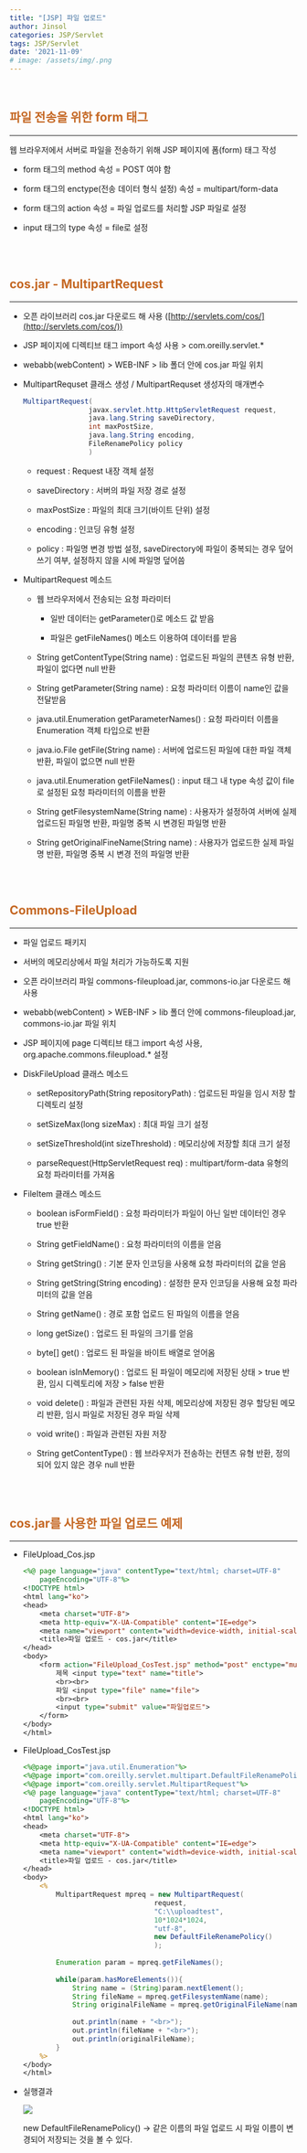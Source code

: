 ```yaml
---
title: "[JSP] 파일 업로드"
author: Jinsol
categories: JSP/Servlet
tags: JSP/Servlet
date: '2021-11-09'
# image: /assets/img/.png
---
```


<br>

## <span style="color:#C56824">파일 전송을 위한 form 태그</span>
<hr>

웹 브라우저에서 서버로 파일을 전송하기 위해 JSP 페이지에 폼(form) 태그 작성

- form 태그의 method 속성 = POST 여야 함

- form 태그의 enctype(전송 데이터 형식 설정) 속성 = multipart/form-data

- form 태그의 action 속성 = 파일 업로드를 처리할 JSP 파일로 설정

- input 태그의 type 속성 = file로 설정


<br>
<br>

## <span style="color:#C56824">cos.jar - MultipartRequest</span>
<hr>

- 오픈 라이브러리 cos.jar 다운로드 해 사용 ([http://servlets.com/cos/](http://servlets.com/cos/))

- JSP 페이지에 디렉티브 태그 import 속성 사용 > com.oreilly.servlet.*

- webabb(webContent) > WEB-INF > lib 폴더 안에 cos.jar 파일 위치

- MultipartRequset 클래스 생성 / MultipartRequset 생성자의 매개변수

    ```java
    MultipartRequest(
                    javax.servlet.http.HttpServletRequest request,
                    java.lang.String saveDirectory,
                    int maxPostSize,
                    java.lang.String encoding,
                    FileRenamePolicy policy
                    )
    ```

    - request : Request 내장 객체 설정

    - saveDirectory : 서버의 파일 저장 경로 설정

    - maxPostSize : 파일의 최대 크기(바이트 단위) 설정

    - encoding : 인코딩 유형 설정

    - policy : 파일명 변경 방법 설정, saveDirectory에 파일이 중복되는 경우 덮어쓰기 여부, 설정하지 않을 시에 파일명 덮어씀

- MultipartRequest 메소드

    - 웹 브라우저에서 전송되는 요청 파라미터

        - 일반 데이터는 getParameter()로 메소드 값 받음

        - 파일은 getFileNames() 메소드 이용하여 데이터를 받음

    - String getContentType(String name) : 업로드된 파일의 콘텐츠 유형 반환, 파일이 없다면 null 반환

    - String getParameter(String name) : 요청 파라미터 이름이 name인 값을 전달받음

    - java.util.Enumeration getParameterNames() : 요청 파라미터 이름을 Enumeration 객체 타입으로 반환

    - java.io.File getFile(String name) : 서버에 업로드된 파일에 대한 파일 객체 반환, 파일이 없으면 null 반환

    - java.util.Enumeration getFileNames() : input 태그 내 type 속성 값이 file로 설정된 요청 파라미터의 이름을 반환

    - String getFilesystemName(String name) : 사용자가 설정하여 서버에 실제 업로드된 파일명 반환, 파일명 중복 시 변경된 파일명 반환

    - String getOriginalFineName(String name) : 사용자가 업로드한 실제 파일명 반환, 파일명 중복 시 변경 전의 파일명 반환


<br>
<br>

## <span style="color:#C56824">Commons-FileUpload</span>
<hr>

- 파일 업로드 패키지

- 서버의 메모리상에서 파일 처리가 가능하도록 지원

- 오픈 라이브러리 파일 commons-fileupload.jar, commons-io.jar 다운로드 해 사용

- webabb(webContent) > WEB-INF > lib 폴더 안에 commons-fileupload.jar, commons-io.jar 파일 위치

- JSP 페이지에 page 디렉티브 태그 import 속성 사용, org.apache.commons.fileupload.* 설정

- DiskFileUpload 클래스 메소드

    - setRepositoryPath(String repositoryPath) : 업로드된 파일을 임시 저장 할 디렉토리 설정

    - setSizeMax(long sizeMax) : 최대 파일 크기 설정

    - setSizeThreshold(int sizeThreshold) : 메모리상에 저장할 최대 크기 설정

    - parseRequest(HttpServletRequest req) : multipart/form-data 유형의 요청 파라미터를 가져옴

- FileItem 클래스 메소드

    - boolean isFormField() : 요청 파라미터가 파일이 아닌 일반 데이터인 경우 true 반환

    - String getFieldName() : 요청 파라미터의 이름을 얻음

    - String getString() : 기본 문자 인코딩을 사옹해 요청 파라미터의 값을 얻음

    - String getString(String encoding) : 설정한 문자 인코딩을 사용해 요청 파라미터의 값을 얻음

    - String getName() : 경로 포함 업로드 된 파일의 이름을 얻음

    - long getSize() : 업로드 된 파일의 크기를 얻음

    - byte[] get() : 업로드 된 파일을 바이트 배열로 얻어옴

    - boolean isInMemory() : 업로드 된 파일이 메모리에 저장된 상태 > true 반환, 임시 디렉토리에 저장 > false 반환

    - void delete() : 파일과 관련된 자원 삭제, 메모리상에 저장된 경우 할당된 메모리 반환, 임시 파일로 저장된 경우 파일 삭제

    - void write() : 파일과 관련된 자원 저장

    - String getContentType() : 웹 브라우저가 전송하는 컨텐츠 유형 반환, 정의되어 있지 않은 경우 null 반환

<br>
<br>

## <span style="color:#C56824">cos.jar를 사용한 파일 업로드 예제</span>
<hr>

- FileUpload_Cos.jsp

    ```jsp
    <%@ page language="java" contentType="text/html; charset=UTF-8"
        pageEncoding="UTF-8"%>
    <!DOCTYPE html>
    <html lang="ko">
    <head>
        <meta charset="UTF-8">
        <meta http-equiv="X-UA-Compatible" content="IE=edge">
        <meta name="viewport" content="width=device-width, initial-scale=1.0">
        <title>파일 업로드 - cos.jar</title>
    </head>
    <body>
        <form action="FileUpload_CosTest.jsp" method="post" enctype="multipart/form-data">
            제목 <input type="text" name="title">
            <br><br>
            파일 <input type="file" name="file">
            <br><br>
            <input type="submit" value="파일업로드">
        </form>
    </body>
    </html>
    ```

- FileUpload_CosTest.jsp

    ```jsp
    <%@page import="java.util.Enumeration"%>
    <%@page import="com.oreilly.servlet.multipart.DefaultFileRenamePolicy"%>
    <%@page import="com.oreilly.servlet.MultipartRequest"%>
    <%@ page language="java" contentType="text/html; charset=UTF-8"
        pageEncoding="UTF-8"%>
    <!DOCTYPE html>
    <html lang="ko">
    <head>
        <meta charset="UTF-8">
        <meta http-equiv="X-UA-Compatible" content="IE=edge">
        <meta name="viewport" content="width=device-width, initial-scale=1.0">
        <title>파일 업로드 - cos.jar</title>
    </head>
    <body>
        <%
            MultipartRequest mpreq = new MultipartRequest(
                                    request, 
                                    "C:\\uploadtest", 
                                    10*1024*1024, 
                                    "utf-8", 
                                    new DefaultFileRenamePolicy()
                                    );
        
            Enumeration param = mpreq.getFileNames();
            
            while(param.hasMoreElements()){
                String name = (String)param.nextElement();
                String fileName = mpreq.getFilesystemName(name);
                String originalFileName = mpreq.getOriginalFileName(name);
                
                out.println(name + "<br>");
                out.println(fileName + "<br>");
                out.println(originalFileName);
            }
        %>
    </body>
    </html>
    ```

- 실행결과

    ![](/assets/img/fileupload_cos.PNG)

    new DefaultFileRenamePolicy() -> 같은 이름의 파일 업로드 시 파일 이름이 변경되어 저장되는 것을 볼 수 있다.